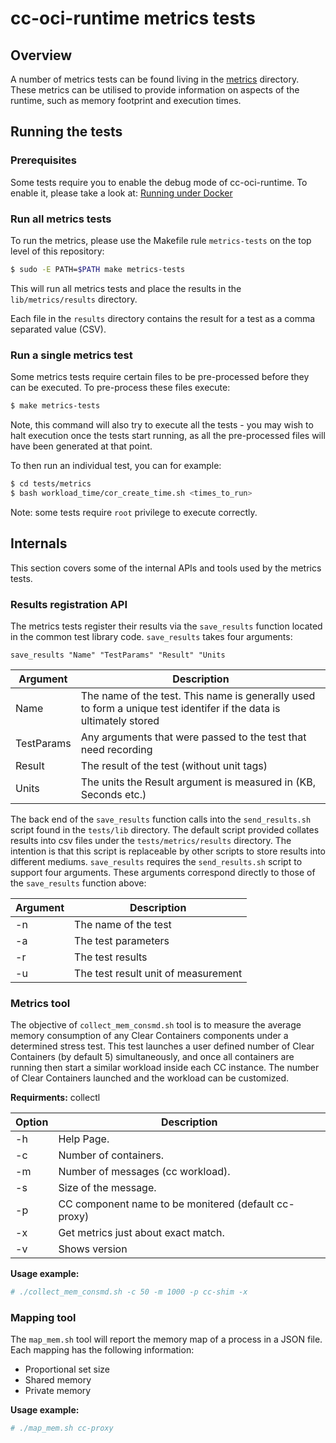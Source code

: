 # cc-oci-runtime metrics tests

## Overview
A number of metrics tests can be found living in the
[metrics](.) directory.
These metrics can be utilised to provide information on aspects of the runtime,
such as memory footprint and execution times.

## Running the tests

### Prerequisites
Some tests require you to enable the debug mode of cc-oci-runtime. To enable it, please take a look at:
[Running under Docker](https://github.com/01org/cc-oci-runtime#18running-under-docker)


### Run all metrics tests
To run the metrics, please use the Makefile rule `metrics-tests` on the top level of this repository:

```bash
$ sudo -E PATH=$PATH make metrics-tests
```

This will run all metrics tests and place the results in the `lib/metrics/results` directory.

Each file in the `results` directory contains the result for a test as a comma separated value (CSV).

### Run a single metrics test
Some metrics tests require certain files to be pre-processed before they can be executed. To pre-process
these files execute:

```bash
$ make metrics-tests
```
Note, this command will also try to execute all the tests - you may wish to halt execution once the
tests start running, as all the pre-processed files will have been generated at that point.

To then run an individual test, you can for example:

```bash
$ cd tests/metrics
$ bash workload_time/cor_create_time.sh <times_to_run>
```

Note: some tests require `root` privilege to execute correctly.

## Internals
This section covers some of the internal APIs and tools used by the metrics tests.

### Results registration API
The metrics tests register their results via the `save_results` function located in the common test
library code. `save_results` takes four arguments:
```
save_results "Name" "TestParams" "Result" "Units
```

| Argument   | Description                                        |
| ---------- | -------------------------------------------------- |
| Name       | The name of the test. This name is generally used to form a unique test identifer if the data is ultimately stored |
| TestParams | Any arguments that were passed to the test that need recording |
| Result     | The result of the test (without unit tags)         |
| Units      | The units the Result argument is measured in (KB, Seconds etc.) |

The back end of the `save_results` function calls into the `send_results.sh` script found in the
`tests/lib` directory. The default script provided collates results into csv files under the
`tests/metrics/results` directory. The intention is that this script is replaceable by other scripts
to store results into different mediums.
`save_results` requires the `send_results.sh` script to support four arguments. These arguments
correspond directly to those of the `save_results` function above:

| Argument | Description                                        |
| -------- | -------------------------------------------------- |
| -n       | The name of the test                               |
| -a       | The test parameters                                |
| -r       | The test results                                   |
| -u       | The test result unit of measurement                |

### Metrics tool
The objective of `collect_mem_consmd.sh` tool is to measure the average memory consumption of any
Clear Containers components under a determined stress test. This test launches a user defined number
of Clear Containers (by default 5) simultaneously, and once all containers are running then start
a similar workload inside each CC instance. The number of Clear Containers launched and the workload
can be customized.

**Requirments:**
collectl

| Option | Description                                          |
| ------ | ---------------------------------------------------- |
| -h     | Help Page.                                           |
| -c     | Number of containers.                                |
| -m     | Number of messages (cc workload).                    |
| -s     | Size of the message.                                 |
| -p     | CC component name to be monitered (default cc-proxy) |
| -x     | Get metrics just about exact match.                  |
| -v     | Shows version                                        |

**Usage example:**

```bash
# ./collect_mem_consmd.sh -c 50 -m 1000 -p cc-shim -x
```

### Mapping tool

The `map_mem.sh` tool will report the memory map of a process in a JSON file.
Each mapping has the following information:

- Proportional set size
- Shared memory
- Private memory

**Usage example:**

```bash
# ./map_mem.sh cc-proxy
```
